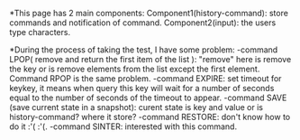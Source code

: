 *This page has 2 main components:
Component1(history-command): store commands and notification of command.
Component2(input): the users type characters.

*During the process of taking the test, I have some problem:
-command LPOP( remove and return the first item of the list ): "remove" here is remove the key or is remove elements from the list except the first element. Command RPOP is the same problem.
-command EXPIRE: set timeout for keykey, it means when query this key will wait for a number of seconds equal to the number of seconds of the timeout to appear.
-command SAVE (save current state in a snapshot): curent state is key and value or is history-command? where it store?
-command RESTORE: don't know how to do it :'( :'(.
-command SINTER: interested with this command. 
